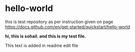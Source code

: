 # hello-world
this is test repository as per instruction given on page https://docs.github.com/en/get-started/quickstart/hello-world

**hi, this is sohail. and this is my test file.**

This text is added in readme edit file


